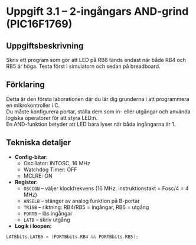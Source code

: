 # Uppgift 3.1 – 2-ingångars AND-grind (PIC16F1769)

## Uppgiftsbeskrivning
Skriv ett program som gör att LED på RB6 tänds endast när både RB4 och RB5 är höga. Testa först i simulatorn och sedan på breadboard.

## Förklaring
Detta är den första laborationen där du lär dig grunderna i att programmera en mikrokontroller i C.  
Du måste konfigurera portar, ställa dem som in- eller utgångar och använda logiska operatorer för att styra LED:n.  
En AND-funktion betyder att LED bara lyser när båda ingångarna är 1.

## Tekniska detaljer
- **Config-bitar:**
  - Oscillator: INTOSC, 16 MHz
  - Watchdog Timer: OFF
  - MCLRE: ON
- **Register:**
  - `OSCCON` – väljer klockfrekvens (16 MHz, instruktionstakt = Fosc/4 = 4 MHz)
  - `ANSELB` – stänger av analog funktion på B-portar
  - `TRISB` – riktning: RB4/RB5 = ingångar, RB6 = utgång
  - `PORTB` – läs ingångar
  - `LATB` – skriv utgång
- **Logik i loopen:**
```c
LATBbits.LATB6 = (PORTBbits.RB4 && PORTBbits.RB5);
